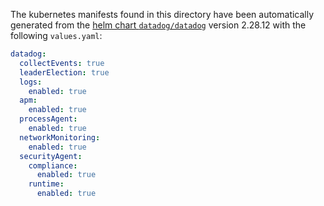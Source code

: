 The kubernetes manifests found in this directory have been automatically generated
from the [helm chart `datadog/datadog`](https://github.com/DataDog/helm-charts/tree/master/charts/datadog)
version 2.28.12 with the following `values.yaml`:

```yaml
datadog:
  collectEvents: true
  leaderElection: true
  logs:
    enabled: true
  apm:
    enabled: true
  processAgent:
    enabled: true
  networkMonitoring:
    enabled: true
  securityAgent:
    compliance:
      enabled: true
    runtime:
      enabled: true
```
